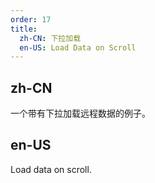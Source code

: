 ```yaml
---
order: 17
title:
  zh-CN: 下拉加载
  en-US: Load Data on Scroll
---
```


## zh-CN

一个带有下拉加载远程数据的例子。

## en-US

Load data on scroll.
